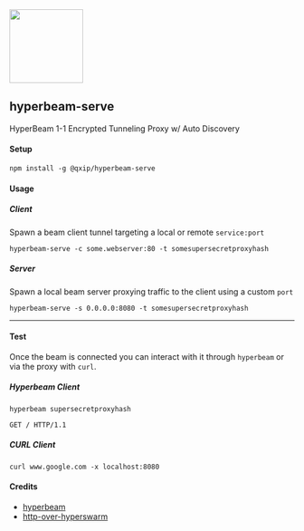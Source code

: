 <img src="https://hypercore-protocol.org/images/hypercore-protocol.png" width=130>

## hyperbeam-serve
HyperBeam 1-1 Encrypted Tunneling Proxy w/ Auto Discovery

#### Setup
```
npm install -g @qxip/hyperbeam-serve
```

#### Usage
##### Client
Spawn a beam client tunnel targeting a local or remote `service:port`
```
hyperbeam-serve -c some.webserver:80 -t somesupersecretproxyhash
```

##### Server
Spawn a local beam server proxying traffic to the client using a custom `port`
```
hyperbeam-serve -s 0.0.0.0:8080 -t somesupersecretproxyhash
```

---------

#### Test
Once the  beam is connected you can interact with it through `hyperbeam` or via the proxy with `curl`.

##### Hyperbeam Client
```
hyperbeam supersecretproxyhash
```
```
GET / HTTP/1.1

```
##### CURL Client
```
curl www.google.com -x localhost:8080
```


#### Credits
* [hyperbeam](https://github.com/mafintosh/hyperbeam)
* [http-over-hyperswarm](https://github.com/ameba23/http-over-hyperswarm)
